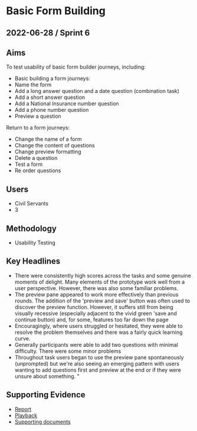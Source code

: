 # Basic Form Building

## 2022-06-28 / Sprint 6

## Aims
To test usability of basic form builder journeys, including:
- Basic building a form journeys: 
- Name the form
- Add a long answer question and a date question (combination task)
- Add a short answer question 
- Add a National Insurance number question
- Add a phone number question
- Preview a question 

Return to a form journeys: 
- Change the name of a form 
- Change the content of questions 
- Change preview formatting
- Delete a question 
- Test a form 
- Re order questions

## Users
- Civil Servants
- 3

## Methodology
- Usability Testing

## Key Headlines

- There were consistently high scores across the tasks and some genuine moments of delight. Many elements of the prototype work well from a user perspective. However, there was also some familiar problems.
- The preview pane appeared to work more effectively than previous rounds. The addition of the 'preview and save' button was often used to discover the preview function. However, it suffers still from being visually recessive (especially adjacent to the vivid green 'save and continue button) and, for some, features too far down the page
- Encouragingly, where users struggled or hesitated, they were able to resolve the problem themselves and there was a fairly quick learning curve.  
- Generally participants were able to add two questions with minimal difficulty. There were some minor problems
- Throughout task users began to use the preview pane spontaneously (unprompted) but we're also seeing an emerging pattern with users wanting to add questions first and preview at the end or if they were unsure about something. "

## Supporting Evidence
- [Report](https://app.mural.co/t/gaap0347/m/gaap0347/1655912742334/57c265e721088247b57debffe73bd98ab89c0f09?fromVisitorModal=true&sender=f0e74d83-05ad-4604-975f-e97131fca4e9)
- [Playback](https://drive.google.com/file/d/10dJUkO3j-nVJxozMm4Y1mkUbNJ5HZgue/view?usp=sharing)
- [Supporting documents](https://drive.google.com/drive/folders/1VOMG9a0XyV371_1LxV9qUaddkyuY_xjE)
